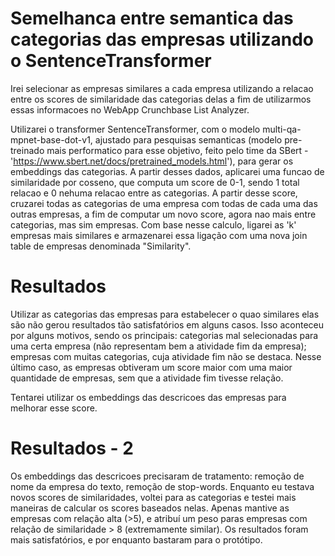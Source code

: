 # Semelhanca entre semantica das categorias das empresas utilizando o SentenceTransformer

Irei selecionar as empresas similares a cada empresa utilizando a relacao entre os scores de 
similaridade das categorias delas a fim de utilizarmos essas informacoes no WebApp Crunchbase List 
Analyzer.

Utilizarei o transformer SentenceTransformer, com o modelo multi-qa-mpnet-base-dot-v1, ajustado para 
pesquisas semanticas (modelo pre-treinado mais performatico para esse objetivo, feito pelo time da 
SBert - 'https://www.sbert.net/docs/pretrained_models.html'), para gerar os embeddings das 
categorias. A partir desses dados, aplicarei uma funcao de similaridade por cosseno, que computa um 
score de 0-1, sendo 1 total relacao e 0 nehuma relacao entre as categorias. A partir desse score,
cruzarei todas as categorias de uma empresa com todas de cada uma das outras empresas,
a fim de computar um novo score, agora nao mais entre categorias, mas sim empresas. Com base nesse 
calculo, ligarei as 'k' empresas mais similares e armazenarei essa ligação com uma nova join table 
de empresas denominada "Similarity".

# Resultados

Utilizar as categorias das empresas para estabelecer o quao similares elas são não gerou resultados 
tão satisfatórios em alguns casos. Isso aconteceu por alguns motivos, sendo os principais: 
categorias mal selecionadas para uma certa empresa (não representam bem a atividade fim da empresa);
empresas com muitas categorias, cuja atividade fim não se destaca. Nesse último caso, as empresas obtiveram 
um score maior com uma maior quantidade de empresas, sem que a atividade fim tivesse relação.

Tentarei utilizar os embeddings das descricoes das empresas para melhorar esse score.

# Resultados - 2

Os embeddings das descricoes precisaram de tratamento: remoção de nome da empresa do texto, remoção de 
stop-words. Enquanto eu testava novos scores de similaridades, voltei para as categorias e testei mais 
maneiras de calcular os scores baseados nelas. Apenas mantive as empresas com relação alta (>5), e atribuí um 
peso paras empresas com relação de similaridade > 8 (extremamente similar). Os resultados foram mais 
satisfatórios, e por enquanto bastaram para o protótipo.